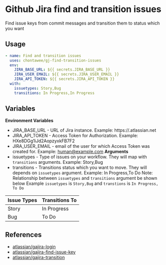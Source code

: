# Github Jira find and transition issues
Find issue keys from commit messages and transition them to status which you want
## Usage
```yaml
- name: Find and transition issues
  uses: chontawee/gj-find-transition-issues
  env:
    JIRA_BASE_URL: ${{ secrets.JIRA_BASE_URL }}
    JIRA_USER_EMAIL: ${{ secrets.JIRA_USER_EMAIL }}
    JIRA_API_TOKEN: ${{ secrets.JIRA_API_TOKEN }}
  with:
    issuetypes: Story,Bug
    transitions: In Progress,In Progress
```
## Variables
<b> Environment Variables </b>
- JIRA_BASE_URL - URL of Jira instance. Example: https://<yourdomain>.atlassian.net
- JIRA_API_TOKEN - Access Token for Authorization. Example: HXe8DGg1iJd2AopzyxkFB7F2
- JIRA_USER_EMAIL - email of the user for which Access Token was created for. Example: human@example.com
<b> Arguments </b>
- issuetypes - Type of issues on your workflow. They will map with `transitions` arguments. Example: Story,Bug
- transitions - Transitions status which you want to move. They will depends on `issuetypes` argument. Example: In Progress,To Do
Note: Relationship between `issuetypes` and `transitions` argument be shown below
Example `issuetypes` is `Story,Bug` and `transtions` is `In Progress, To Do`

| Issue Types | Transitions To |
| ------------|---------------|
| Story | In Progress |
| Bug | To Do |

## References
- [atlassian/gajira-login](https://github.com/atlassian/gajira-login.git)
- [atlassian/gajira-find-issue-key](https://github.com/atlassian/gajira-find-issue-key.git)
- [atlassian/gajira-transition](https://github.com/atlassian/gajira-transition.git)
